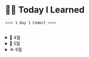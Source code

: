 # ✍🏻 Today I Learned

```
🔥🔥🔥 1 Day 1 Commit 🔥🔥🔥
```

<br>

<details>
<summary> 🌱 4월 </summary> 

__[😃 24일]  3번과제 QA 진행__ [🔗](https://github.com/100-hours-a-week/ian.jeong-til/blob/main/Apr/2024-04-24.md)  
__[😃 30일] 과제 진행__  [🔗](https://github.com/100-hours-a-week/ian.jeong-til/blob/main/Apr/2024-04-30.md)  

</details>  


<details>
<summary> 🌿 5월 </summary> 
    
__[😃 1일] 과제 README 작성__  [🔗](https://github.com/100-hours-a-week/ian.jeong-til/blob/main/May/2024-05-01.md)   
__[😃 3일] 3주차 과제 보완 및 4주차 과제 README 작성__  [🔗](https://github.com/100-hours-a-week/ian.jeong-til/blob/main/May/2024-05-03.md)  
__[😃 4일] 4주차 과제__  [🔗](https://github.com/100-hours-a-week/ian.jeong-til/blob/main/May/2024-05-04.md)  
__[😃 5일] 4주차 과제__  [🔗](https://github.com/100-hours-a-week/ian.jeong-til/blob/main/May/2024-05-05.md)  

__[😃 6일] 4주차 과제__  [🔗](https://github.com/100-hours-a-week/ian.jeong-til/blob/main/May/2024-05-06.md)  
__[😃 7일] 4주차 과제__  [🔗](https://github.com/100-hours-a-week/ian.jeong-til/blob/main/May/2024-05-07.md)  
__[😃 8일] Hooks__ [🔗](https://github.com/100-hours-a-week/ian.jeong-til/blob/main/May/2024-05-08.md)  
__[😃 9일] Hooks__ [🔗](https://github.com/100-hours-a-week/ian.jeong-til/blob/main/May/2024-05-09.md)  
__[😃 10일] Hooks__ [🔗](https://github.com/100-hours-a-week/ian.jeong-til/blob/main/May/2024-05-10.md)  
__[😃 11일] Hooks__ [🔗](https://github.com/100-hours-a-week/ian.jeong-til/blob/main/May/2024-05-11.md)  
__[😃 12일] Hooks__ [🔗](https://github.com/100-hours-a-week/ian.jeong-til/blob/main/May/2024-05-12.md)    


__[😃 13일] Hooks__ [🔗](https://github.com/100-hours-a-week/ian.jeong-til/blob/main/May/2024-05-13.md)  
__[😃 14일] Hooks__ [🔗](https://github.com/100-hours-a-week/ian.jeong-til/blob/main/May/2024-05-14.md)  
__[😃 15일] Hooks__ [🔗](https://github.com/100-hours-a-week/ian.jeong-til/blob/main/May/2024-05-15.md)  
__[😃 16일] 6주차 Java__ [🔗](https://github.com/100-hours-a-week/ian.jeong-til/blob/main/May/2024-05-16.md)  
__[😃 17일] 6주차 Java__ [🔗](https://github.com/100-hours-a-week/ian.jeong-til/blob/main/May/2024-05-17.md)  
__[😃 18일] 6주차 Java__ [🔗](https://github.com/100-hours-a-week/ian.jeong-til/blob/main/May/2024-05-18.md)  
__[😃 19일] 6주차 Java__ [🔗](https://github.com/100-hours-a-week/ian.jeong-til/blob/main/May/2024-05-19.md)  


__[😃 20일] 6주차 Java__ [🔗](https://github.com/100-hours-a-week/ian.jeong-til/blob/main/May/2024-05-20.md)  
__[😃 21일] 6주차 Java__ [🔗](https://github.com/100-hours-a-week/ian.jeong-til/blob/main/May/2024-05-21.md)  
__[😃 22일] Java__ [🔗](https://github.com/100-hours-a-week/ian.jeong-til/blob/main/May/2024-05-22.md)    
__[😃 23일] Java__ [🔗](https://github.com/100-hours-a-week/ian.jeong-til/blob/main/May/2024-05-23.md)  
__[😃 24일] Java__ [🔗](https://github.com/100-hours-a-week/ian.jeong-til/blob/main/May/2024-05-24.md)  
__[😃 25일] Java__ [🔗](https://github.com/100-hours-a-week/ian.jeong-til/blob/main/May/2024-05-25.md)  
__[😃 26일] Java__ [🔗](https://github.com/100-hours-a-week/ian.jeong-til/blob/main/May/2024-05-26.md)  


__[😃 27일] Java__ [🔗](https://github.com/100-hours-a-week/ian.jeong-til/blob/main/May/2024-05-27.md)  
__[😃 28일] Java__ [🔗](https://github.com/100-hours-a-week/ian.jeong-til/blob/main/May/2024-05-28.md)  
__[🧪 29일] MySQL연동 및 TIL 리팩토링__ [🔗](https://github.com/100-hours-a-week/ian.jeong-til/blob/main/May/2024-05-29.md)  
__[🪦 30일] 커뮤니티 프론트 서버 css 추가__ [🔗](https://github.com/100-hours-a-week/ian.jeong-til/blob/main/May/2024-05-30.md)  

</details>  


<details>
<summary> ☀️ 6월 </summary> 

__[⚰️ 2일] 커뮤니티 프론트 서버 레아아웃 수정 및 백엔드 리팩토링__ [🔗](https://github.com/100-hours-a-week/ian.jeong-til/blob/main/June/2024-06-02.md)  

</details>


<br>


